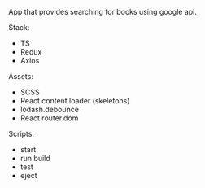 App that provides searching for books using google api.

Stack:

- TS
- Redux
- Axios

Assets:

- SCSS
- React content loader (skeletons)
- lodash.debounce
- React.router.dom

Scripts:

- start
- run build
- test
- eject